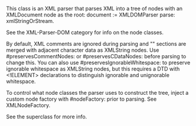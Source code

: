 This class is an XML parser that parses XML into a tree of nodes with an XMLDocument node as the root:
	document := XMLDOMParser parse: xmlStringOrStream.

See the XML-Parser-DOM category for info on the node classes.

By default, XML comments are ignored during parsing and "<![CDATA[...]]>" sections are merged with adjacent character data as XMLString nodes. Use #preservesCommentNodes: or #preservesCDataNodes: before parsing to change this. You can also use #preservesIgnorableWhitespace: to preserve ignorable whitespace as XMLString nodes, but this requires a DTD with <!ELEMENT> declarations to distinguish ignorable and unignorable whitespace.

To control what node classes the parser uses to construct the tree, inject a custom node factory with #nodeFactory: prior to parsing. See XMLNodeFactory.

See the superclass for more info.